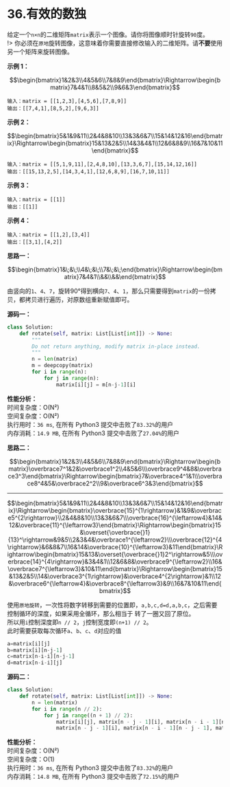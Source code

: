 # 36.有效的数独

给定一个`n×n`的二维矩阵`matrix`表示一个图像。请你将图像顺时针旋转`90`度。  
!> 你必须在`原地`旋转图像，这意味着你需要直接修改输入的二维矩阵。请**不要**使用另一个矩阵来旋转图像。

**示例 1：**

```math
\begin{bmatrix}1&2&3\\4&5&6\\7&8&9\end{bmatrix}\Rightarrow\begin{bmatrix}7&4&1\\8&5&2\\9&6&3\end{bmatrix}
```
```code
输入：matrix = [[1,2,3],[4,5,6],[7,8,9]]
输出：[[7,4,1],[8,5,2],[9,6,3]]
```

**示例 2：**
```math
\begin{bmatrix}5&1&9&11\\2&4&8&10\\13&3&6&7\\15&14&12&16\end{bmatrix}\Rightarrow\begin{bmatrix}15&13&2&5\\14&3&4&1\\12&6&8&9\\16&7&10&11\end{bmatrix}
```
```code
输入：matrix = [[5,1,9,11],[2,4,8,10],[13,3,6,7],[15,14,12,16]]
输出：[[15,13,2,5],[14,3,4,1],[12,6,8,9],[16,7,10,11]]
```

**示例 3：**
```code
输入：matrix = [[1]]
输出：[[1]]
```

**示例 4：**
```code
输入：matrix = [[1,2],[3,4]]
输出：[[3,1],[4,2]]
```


**思路一：**
```math
\begin{bmatrix}1&\;&\;\\4&\;&\;\\7&\;&\;\end{bmatrix}\Rightarrow\begin{bmatrix}7&4&1\\&&\\&&\end{bmatrix}
```
由竖向的`1`、`4`、`7`，旋转90°得到横向`7`、`4`、`1`，那么只需要得到`matrix`的一份拷贝，都拷贝进行遍历，对原数组重新赋值即可。


**源码一：**
```python
class Solution:
    def rotate(self, matrix: List[List[int]]) -> None:
        """
        Do not return anything, modify matrix in-place instead.
        """
        n = len(matrix)
        m = deepcopy(matrix)
        for i in range(n):
            for j in range(n):
                matrix[i][j] = m[n-j-1][i]
```
**性能分析：**  
时间复杂度：O(N²)  
空间复杂度：O(N²)  
执行用时：`36 ms`, 在所有 Python3 提交中击败了`83.32%`的用户  
内存消耗：`14.9 MB`, 在所有 Python3 提交中击败了`27.04%`的用户

**思路二：**
```math
\begin{bmatrix}1&2&3\\4&5&6\\7&8&9\end{bmatrix}\Rightarrow\begin{bmatrix}\overbrace7^1&2&\overbrace1^2\\4&5&6\\\overbrace9^4&8&\overbrace3^3\end{bmatrix}\Rightarrow\begin{bmatrix}7&\overbrace4^1&1\\\overbrace8^4&5&\overbrace2^2\\9&\overbrace6^3&3\end{bmatrix}
```
-----------------------
```math
\begin{bmatrix}5&1&9&11\\2&4&8&10\\13&3&6&7\\15&14&12&16\end{bmatrix}\Rightarrow\begin{bmatrix}\overbrace{15}^{1\rightarrow}&1&9&\overbrace5^{2\rightarrow}\\2&4&8&10\\13&3&6&7\\\overbrace{16}^{\leftarrow4}&14&12&\overbrace{11}^{\leftarrow3}\end{bmatrix}\Rightarrow\begin{bmatrix}15&\overset{\overbrace{}1}{13}^\rightarrow&9&5\\2&3&4&\overbrace1^{\leftarrow2}\\\overbrace{12}^{4\rightarrow}&6&8&7\\16&14&\overbrace{10}^{\leftarrow3}&11\end{bmatrix}\Rightarrow\begin{bmatrix}15&13&\overset{\overbrace{}1}2^\rightarrow&5\\\overbrace{14}^{4\rightarrow}&3&4&1\\12&6&8&\overbrace9^{\leftarrow2}\\16&\overbrace7^{\leftarrow3}&10&11\end{bmatrix}\Rightarrow\begin{bmatrix}15&13&2&5\\14&\overbrace3^{1\rightarrow}&\overbrace4^{2\rightarrow}&1\\12&\overbrace6^{\leftarrow4}&\overbrace8^{\leftarrow3}&9\\16&7&10&11\end{bmatrix}
```
使用`原地旋转`，一次性将数字转移到需要的位置即，`a,b,c,d=d,a,b,c`，之后需要控制循环的深度，如果采用全循环，那么相当于
转了一圈又回了原位。  
所以用`i`控制深度即`n // 2`，`j`控制宽度即`(n+1) // 2`。  
此时需要获取每次循环`a`、`b`、`c`、`d`对应的值  
```python
a=matrix[i][j]  
b=matrix[i][n-j-1]
c=matrix[n-i-i][n-j-1]
d=matrix[n-i-i][j]
```


**源码二：**
```python
class Solution:
    def rotate(self, matrix: List[List[int]]) -> None:
        n = len(matrix)
        for i in range(n // 2):
            for j in range((n + 1) // 2):
                matrix[i][j], matrix[n - j - 1][i], matrix[n - i - 1][n - j - 1], matrix[j][n - i - 1] = \
                matrix[n - j - 1][i], matrix[n - i - 1][n - j - 1], matrix[j][n - i - 1], matrix[i][j]
```
**性能分析：**  
时间复杂度：O(N²)  
空间复杂度：O(1)  
执行用时：`36 ms`, 在所有 Python3 提交中击败了`83.32%`的用户  
内存消耗：`14.8 MB`, 在所有 Python3 提交中击败了`72.15%`的用户
